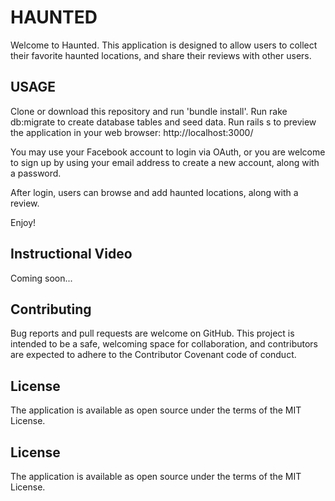 # HAUNTED

Welcome to Haunted. This application is designed to allow users to collect their favorite haunted locations, and share their reviews with other users. 

## USAGE

Clone or download this repository and run 'bundle install'. 
Run rake db:migrate to create database tables and seed data.
Run rails s to preview the application in your web browser: http://localhost:3000/

You may use your Facebook account to login via OAuth, or you are welcome to sign up by using your email address to create a new account, along with a password.

After login, users can browse and add haunted locations, along with a review.

Enjoy!

## Instructional Video

Coming soon...

## Contributing

Bug reports and pull requests are welcome on GitHub. This project is intended to be a safe, welcoming space for collaboration, and contributors are expected to adhere to the Contributor Covenant code of conduct.

## License

The application is available as open source under the terms of the MIT License.

## License

The application is available as open source under the terms of the MIT License.